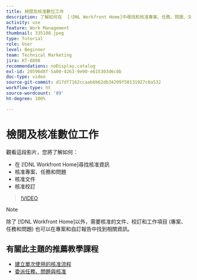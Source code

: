 ```yaml
---
title: 檢閱及核准數位工作
description: 了解如何在  [!DNL Workfront Home]中尋找和核准專案、任務、問題、文件和校訂。
activity: use
feature: Work Management
thumbnail: 335108.jpeg
type: Tutorial
role: User
level: Beginner
team: Technical Marketing
jira: KT-8808
recommendations: noDisplay,catalog
exl-id: 20596d8f-5a00-4263-9e90-e615303d6c0b
doc-type: video
source-git-commit: d17df7162ccaab6b62db34209f50131927c0a532
workflow-type: ht
source-wordcount: '89'
ht-degree: 100%

---
```


# 檢閱及核准數位工作

觀看這段影片，您將了解如何：

* 在 [!DNL Workfront Home]尋找核准資訊
* 核准專案、任務和問題
* 核准文件
* 核准校訂

>[!VIDEO](https://video.tv.adobe.com/v/335108/?quality=12&learn=on&enablevpops)


>[!NOTE]
>
>除了 [!DNL Workfront Home]以外，需要核准的文件、校訂和工作項目 (專案、任務和問題) 也可以在專案和自訂報告中找到相關資訊。

## 有關此主題的推薦教學課程

* [建立單次使用的核准流程](/help/manage-work/approval-processes-and-milestone-paths/create-a-single-use-approval-process.md)
* [委派任務、問題與核准](/help/manage-work/approval-processes-and-milestone-paths/delegate-approvals.md)


<!---
learn more URLS
Approving work
Home area for Reviewers
Guides
Home overview for Reviewers
Issue page overview
--->
